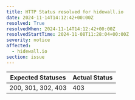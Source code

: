 ```yaml
---
title: HTTP Status resolved for hidewall.io
date: 2024-11-14T14:12:42+00:00Z
resolved: True
resolvedWhen: 2024-11-14T14:12:42+00:00Z
resolvedStartTime: 2024-11-08T11:28:04+00:00Z
severity: notice
affected:
  - hidewall.io
section: issue
---
```


| Expected Statuses | Actual Status  |
|-------------------|----------------|
| 200, 301, 302, 403 | 403 |
